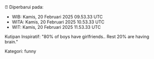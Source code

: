 ⏰ Diperbarui pada:
- WIB: Kamis, 20 Februari 2025 09.53.33 UTC
- WITA: Kamis, 20 Februari 2025 10.53.33 UTC
- WIT: Kamis, 20 Februari 2025 11.53.33 UTC

Kutipan Inspiratif:
"80% of boys have girlfriends.. Rest 20% are having brain."


Kategori: funny

